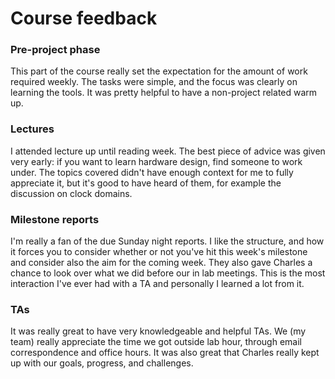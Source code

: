 Course feedback
===============

<!--
Provide any constructive comments or suggestions you would like to make about the course for the future.
- Did the project timeline work, i.e., demos, deadlines? Could the project be started earlier?
- Does the grading structure work? Suggestions?
- Did you like the “open” lab concept versus strict times and assigned work?
- How could the lecture times be made more useful for you? Were the initial presentations about the tools helpful? Are there other topics that would have helped?
- Please comment on the role of the TAs. How effective are the TAs and is there a way for them to be used better?
-->

<!--
-->

### Pre-project phase

This part of the course really set the expectation for the amount of work
required weekly.  The tasks were simple, and the focus was clearly on learning
the tools.  It was pretty helpful to have a non-project related warm up.

### Lectures

I attended lecture up until reading week.  The best piece of advice was given
very early: if you want to learn hardware design, find someone to work under.
The topics covered didn't have enough context for me to fully appreciate it, but
it's good to have heard of them, for example the discussion on clock domains.

### Milestone reports

I'm really a fan of the due Sunday night reports.  I like the structure, and
how it forces you to consider whether or not you've hit this week's milestone
and consider also the aim for the coming week.  They also gave Charles a chance
to look over what we did before our in lab meetings.  This is the most
interaction I've ever had with a TA and personally I learned a lot from it.

### TAs

It was really great to have very knowledgeable and helpful TAs.  We (my team)
really appreciate the time we got outside lab hour, through email correspondence
and office hours.  It was also great that Charles really kept up with our goals,
progress, and challenges.


